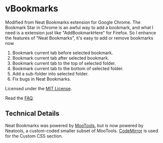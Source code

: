 ﻿
vBookmarks
==============

Modified from Neat Bookmarks extension for Google Chrome. 
The Bookmark Star in Chrome is an awful way to add a bookmark, and what I need is a extension just like "AddBookmarkHere" for Firefox.
So I enhance the features of "Neat Bookmarks", it's easy to add or remove bookmarks now.
1) Bookmark current tab before selected bookmark.
2) Bookmark current tab after selected bookmark.
3) Bookmark current tab to the top of selected folder.
4) Bookmark current tab to the bottom of selected folder.
5) Add a sub-folder into selected folder.
6) Fix bugs in Neat Bookmarks.

Licensed under the [MIT License](http://www.opensource.org/licenses/mit-license.php).

Read the [FAQ](https://github.com/windviki/vBookmarks/wiki/FAQ).

Technical Details
-----------------

Neat Bookmarks was powered by [MooTools](http://mootools.net/), but is now powered by Neatools, a custom-coded smaller subset of MooTools. [CodeMirror](http://codemirror.net/) is used for the Custom CSS section.